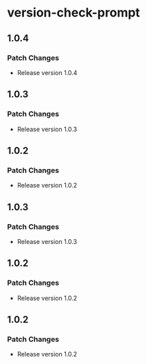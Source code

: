 # version-check-prompt

## 1.0.4

### Patch Changes

- Release version 1.0.4

## 1.0.3

### Patch Changes

- Release version 1.0.3

## 1.0.2

### Patch Changes

- Release version 1.0.2

## 1.0.3

### Patch Changes

- Release version 1.0.3

## 1.0.2

### Patch Changes

- Release version 1.0.2

## 1.0.2

### Patch Changes

- Release version 1.0.2
